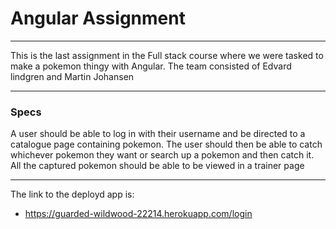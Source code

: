 # Angular Assignment
---
This is the last assignment in the Full stack course where we were tasked to make a pokemon thingy with Angular. The team consisted of Edvard lindgren and Martin Johansen

---

### Specs

A user should be able to log in with their username and be directed to a catalogue page containing pokemon. The user should then be able to catch whichever pokemon they want or search up a pokemon and then catch it. All the captured pokemon should be able to be viewed in a trainer page

---

The link to the deployd app is: 
- https://guarded-wildwood-22214.herokuapp.com/login
